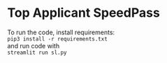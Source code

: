 # Top Applicant SpeedPass

To run the code, install requirements:  
`pip3 install -r requirements.txt`  
and run code with  
`streamlit run sl.py`